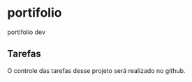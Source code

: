 # portifolio
portifolio dev

## Tarefas
O controle das tarefas desse projeto será realizado no github.

